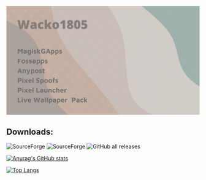![AHHHH](https://github.com/wacko1805/wacko1805/blob/main/Add%20a%20heading.png "Logo Title Text 1")
## Downloads:
![SourceForge](https://img.shields.io/sourceforge/dt/magiskgapps?label=MagiskGApps&style=for-the-badge ) ![SourceForge](https://img.shields.io/sourceforge/dt/pixel-spoof?label=Pixel-fy&style=for-the-badge) ![GitHub all releases](https://img.shields.io/github/downloads/wacko1805/fossapps/total?label=Fossapps&style=for-the-badge)
  

[![Anurag's GitHub stats](https://github-readme-stats.vercel.app/api?username=wacko1805)](https://github.com/anuraghazra/github-readme-stats)

[![Top Langs](https://github-readme-stats.vercel.app/api/top-langs/?username=wacko1805&layout=compact)](https://github.com/anuraghazra/github-readme-stats)

